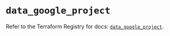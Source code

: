 # `data_google_project`

Refer to the Terraform Registry for docs: [`data_google_project`](https://registry.terraform.io/providers/hashicorp/google/6.46.0/docs/data-sources/project).
